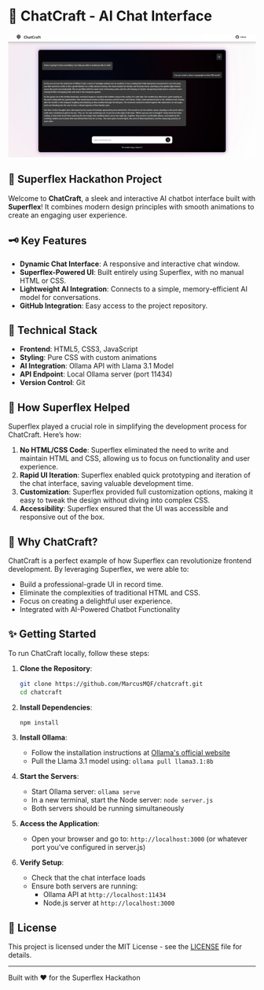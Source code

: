 # 🤖 ChatCraft - AI Chat Interface

![ChatCraft](demo/demo.png)

## 🌟 Superflex Hackathon Project

Welcome to **ChatCraft**, a sleek and interactive AI chatbot interface built with **Superflex**! It combines modern design principles with smooth animations to create an engaging user experience.

## 🗝️ Key Features

- **Dynamic Chat Interface**: A responsive and interactive chat window.
- **Superflex-Powered UI**: Built entirely using Superflex, with no manual HTML or CSS.
- **Lightweight AI Integration**: Connects to a simple, memory-efficient AI model for conversations.
- **GitHub Integration**: Easy access to the project repository.

## 🔧 Technical Stack

- **Frontend**: HTML5, CSS3, JavaScript
- **Styling**: Pure CSS with custom animations
- **AI Integration**: Ollama API with Llama 3.1 Model
- **API Endpoint**: Local Ollama server (port 11434)
- **Version Control**: Git

## 🚀 How Superflex Helped

Superflex played a crucial role in simplifying the development process for ChatCraft. Here’s how:

1. **No HTML/CSS Code**: Superflex eliminated the need to write and maintain HTML and CSS, allowing us to focus on functionality and user experience.
2. **Rapid UI Iteration**: Superflex enabled quick prototyping and iteration of the chat interface, saving valuable development time.
3. **Customization**: Superflex provided full customization options, making it easy to tweak the design without diving into complex CSS.
4. **Accessibility**: Superflex ensured that the UI was accessible and responsive out of the box.

## 🎈 Why ChatCraft?

ChatCraft is a perfect example of how Superflex can revolutionize frontend development. By leveraging Superflex, we were able to:

- Build a professional-grade UI in record time.
- Eliminate the complexities of traditional HTML and CSS.
- Focus on creating a delightful user experience.
- Integrated with AI-Powered Chatbot Functionality

## ✨ Getting Started

To run ChatCraft locally, follow these steps:

1. **Clone the Repository**:
   ```bash
   git clone https://github.com/MarcusMQF/chatcraft.git
   cd chatcraft
   ```

2. **Install Dependencies**:
   ```bash
   npm install
   ```

3. **Install Ollama**:
   - Follow the installation instructions at [Ollama's official website](https://ollama.ai)
   - Pull the Llama 3.1 model using: `ollama pull llama3.1:8b`

4. **Start the Servers**:
   - Start Ollama server: `ollama serve`
   - In a new terminal, start the Node server: `node server.js`
   - Both servers should be running simultaneously

5. **Access the Application**:
   - Open your browser and go to: `http://localhost:3000` 
   (or whatever port you've configured in server.js)

6. **Verify Setup**:
   - Check that the chat interface loads
   - Ensure both servers are running:
     - Ollama API at `http://localhost:11434`
     - Node.js server at `http://localhost:3000`

## 📝 License

This project is licensed under the MIT License - see the [LICENSE](LICENSE) file for details.

---
Built with ❤️ for the Superflex Hackathon